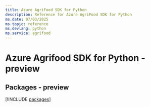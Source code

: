 ```yaml
---
title: Azure AgriFood SDK for Python
description: Reference for Azure AgriFood SDK for Python
ms.date: 07/03/2025
ms.topic: reference
ms.devlang: python
ms.service: agrifood
---
```

# Azure Agrifood SDK for Python - preview
## Packages - preview
[!INCLUDE [packages](agrifood-index.md)]